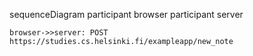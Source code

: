 sequenceDiagram
    participant browser
    participant server

    browser->>server: POST https://studies.cs.helsinki.fi/exampleapp/new_note